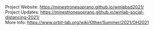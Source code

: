 Project Website: https://minestronesoprano.github.io/winlabsd2021/ <br>
Project Updates: https://minestronesoprano.github.io/winlab-social-distancing-2021/ <br>
More Info: https://www.orbit-lab.org/wiki/Other/Summer/2021/OH2021
